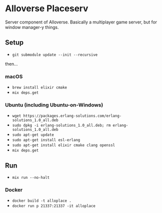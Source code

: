 # Alloverse Placeserv

Server component of Alloverse. Basically a multiplayer game server, but for window manager-y
things.

## Setup 

* `git submodule update --init --recursive`

then...

### macOS
* `brew install elixir cmake`
* `mix deps.get`

### Ubuntu (including Ubuntu-on-Windows)

* `wget https://packages.erlang-solutions.com/erlang-solutions_1.0_all.deb `
* `sudo dpkg -i erlang-solutions_1.0_all.deb; rm erlang-solutions_1.0_all.deb`
* `sudo apt-get update`
* `sudo apt-get install esl-erlang`
* `sudo apt-get install elixir cmake clang openssl`
* `mix deps.get`

## Run

* `mix run --no-halt`

### Docker

* `docker build -t alloplace .`
* `docker run p 21337:21337 -it alloplace`